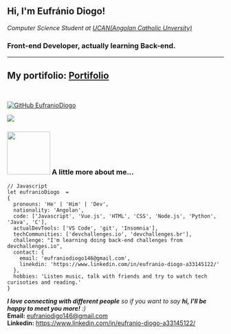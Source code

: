 <h2>Hi, I'm Eufránio Diogo!</h2>
<p><em>Computer Science Student at <a href="http://www.ucan.edu/www14/index.php">UCAN(Angolan Catholic Unversity)</a></em></p>
<h3><strong>Front-end Developer, actually learning Back-end.</strong></h3>

---
My portifolio: <a href="https://eufraniodiogo.github.io" target="_blank">Portifolio</a>
---
<br>

[![GitHub EufranioDiogo](https://img.shields.io/github/followers/EufranioDiogo?label=follow&style=social)](https://github.com/EufranioDiogo)


![](https://komarev.com/ghpvc/?username=EufranioDiogo&color=blue&style=flat)

### <img src="https://media.giphy.com/media/BemKqR9RDK4V2/giphy.gif" width="100"> A little more about me...  

```
// Javascript
let eufranioDiogo  = 
{
  pronouns: 'He' | 'Him' | 'Dev',
  nationality: 'Angolan',
  code: ['Javascript', 'Vue.js', 'HTML', 'CSS', 'Node.js', 'Python', 'Java', 'C'],
  actualDevTools: ['VS Code', 'git', 'Insomnia'],
  techCommunities: ['devchallenges.io', 'devchallenges.br'],
  challenge: "I'm learning doing back-end challenges from devchallenges.io",
  contact: {
    email: 'eufraniodiogo146@gmail.com',
    linekdin: 'https://www.linkedin.com/in/eufranio-diogo-a33145122/'
  },
  hobbies: 'Listen music, talk with friends and try to watch tech curisoties and reading.'
}
```

<em><b>I love connecting with different people</b> so if you want to say <b>hi, I'll be happy to meet you more!</b> :)</em><br>
**Email:** eufraniodigo146@gmail.com <br>
**Linkedin:** https://www.linkedin.com/in/eufranio-diogo-a33145122/
